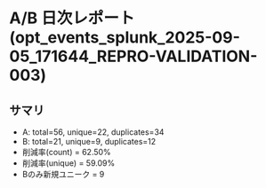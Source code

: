 # A/B 日次レポート (opt_events_splunk_2025-09-05_171644_REPRO-VALIDATION-003)

## サマリ
- A: total=56, unique=22, duplicates=34
- B: total=21, unique=9, duplicates=12
- 削減率(count) = 62.50%
- 削減率(unique) = 59.09%
- Bのみ新規ユニーク = 9